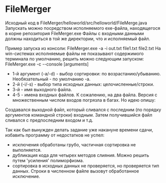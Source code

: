 # FileMerger
Исходный код в FileMerger/helloworld/src/helloworld/FileMerge.java
Запускать можно посредством исполняемого exe-файла, находящегося в корне репозитория FileMerger.exe
Файлы с входными данными должны находиться в той же директории, что и исполняемый файл.

Пример запуска из консоли:
  FileMerger.exe -a -i out.txt file1.txt file2.txt
На win-системах исполняемые файлы не показывают содержимого терминала по умолчанию, решить можно следующим запуском:
  FileMerger.exe -c --console [arguments]
  
-  1-й аргумент (-a/-d) - выбор сортировки: по возрастанию/убыванию. Необязательный - по умолчанию -a.
-  2-й (-i/-s) - выбор типа исходных данных: целочисленные/строки.
-  3-й - имя выходного файла.
-  4-5 - имена входных файлов. К сожалению, на два файла. Версия с множественным числом входов погрязла в багах. Но идею опишу:
  
  Создавался выходной файл, который сливался с последним (по порядку аргументов командной строки) входным. Затем получившийся файл сливался с предпоследним входом и т.д.
  
  Так как был вынужден делать задание уже накануне времени сдачи, избавить программу от недостатков не успел:
  - исключения обработаны грубо, частичная сортировка не выполняется.
  - дубликация кода для четырех методов слияния. Можно решить путем 'усиления' полиморфизма.
  - сортировка в исходных данных не проверяется, но проверяется тип данных. Строки в численном файле вызовут обработанное исключение. 

